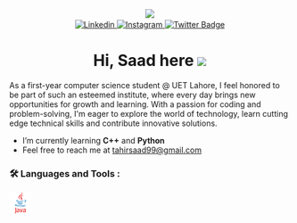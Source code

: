 <div id="header" align="center">
  <img src="https://media.giphy.com/media/M9gbBd9nbDrOTu1Mqx/giphy.gif" width="100"/>
</div>
<div id="badges" align="center">
  <a href="https://www.linkedin.com/in/miansaadtahir">
  <img
    alt="Linkedin"
    src="https://img.shields.io/badge/linkedin-0077B5?logo=linkedin&logoColor=white&style=for-the-badge"
  />
</a>
  <a href="https://www.instagram.com/miansaadtahir">
  <img
    alt="Instagram"
    src="https://img.shields.io/badge/Instagram-E4405F?logo=instagram&logoColor=white&style=for-the-badge"
  />
</a>
  <a href="https://twitter.com/miansaadtahir">
    <img src="https://img.shields.io/badge/Twitter-blue?style=for-the-badge&logo=twitter&logoColor=white" alt="Twitter Badge"/>
  </a>
</div>

<h1 align="center">
  Hi, Saad here
  <img src="https://media.giphy.com/media/hvRJCLFzcasrR4ia7z/giphy.gif" width="30px"/>
</h1>
As a first-year computer science student @ UET Lahore, I feel honored to be part of such an esteemed institute, where every day brings new opportunities for growth and learning. With a passion for coding and problem-solving, I'm eager to explore the world of technology, learn cutting edge technical skills and contribute innovative solutions.

* I’m currently learning **C++** and **Python**
* Feel free to reach me at tahirsaad99@gmail.com
### :hammer_and_wrench: Languages and Tools :
<div>
  <img src="https://github.com/devicons/devicon/blob/master/icons/java/java-original-wordmark.svg" title="Java" alt="Java" width="40" height="40"/>&nbsp;
</div>
